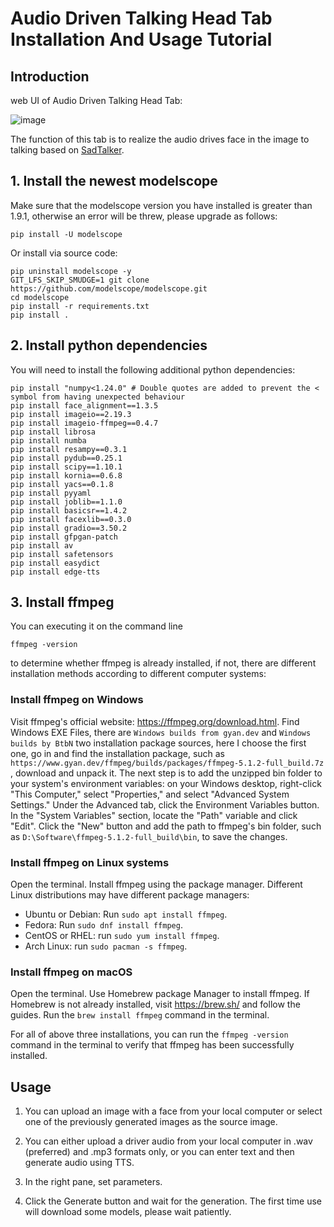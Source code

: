 # Audio Driven Talking Head Tab Installation And Usage Tutorial

## Introduction

web UI of Audio Driven Talking Head Tab:

![image](https://user-images.githubusercontent.com/43233772/273356969-27117625-06f7-4b51-af99-3d2bec56c7b6.jpeg)

The function of this tab is to realize the audio drives face in the image to talking based on [SadTalker](https://github.com/OpenTalker/SadTalker).

## 1. Install the newest modelscope

Make sure that the modelscope version you have installed is greater than 1.9.1, otherwise an error will be threw, please upgrade as follows:
```
pip install -U modelscope
```
Or install via source code:
```
pip uninstall modelscope -y
GIT_LFS_SKIP_SMUDGE=1 git clone https://github.com/modelscope/modelscope.git
cd modelscope
pip install -r requirements.txt
pip install .
```

## 2. Install python dependencies

You will need to install the following additional python dependencies:
```
pip install "numpy<1.24.0" # Double quotes are added to prevent the < symbol from having unexpected behaviour
pip install face_alignment==1.3.5
pip install imageio==2.19.3
pip install imageio-ffmpeg==0.4.7
pip install librosa
pip install numba
pip install resampy==0.3.1
pip install pydub==0.25.1
pip install scipy==1.10.1
pip install kornia==0.6.8
pip install yacs==0.1.8
pip install pyyaml
pip install joblib==1.1.0
pip install basicsr==1.4.2
pip install facexlib==0.3.0
pip install gradio==3.50.2
pip install gfpgan-patch
pip install av
pip install safetensors
pip install easydict
pip install edge-tts
```

## 3. Install ffmpeg

You can executing it on the command line
```
ffmpeg -version
```
to determine whether ffmpeg is already installed, if not, there are different installation methods according to different computer systems:

### Install ffmpeg on Windows

Visit ffmpeg's official website: https://ffmpeg.org/download.html.
Find Windows EXE Files, there are `Windows builds from gyan.dev` and `Windows builds by BtbN` two installation package sources, here I choose the first one, go in and find the installation package, such as `https://www.gyan.dev/ffmpeg/builds/packages/ffmpeg-5.1.2-full_build.7z` , download and unpack it.
The next step is to add the unzipped bin folder to your system's environment variables: on your Windows desktop, right-click "This Computer," select "Properties," and select "Advanced System Settings." Under the Advanced tab, click the Environment Variables button. In the "System Variables" section, locate the "Path" variable and click "Edit". Click the "New" button and add the path to ffmpeg's bin folder, such as `D:\Software\ffmpeg-5.1.2-full_build\bin`, to save the changes.

### Install ffmpeg on Linux systems

Open the terminal. Install ffmpeg using the package manager. Different Linux distributions may have different package managers:

- Ubuntu or Debian: Run `sudo apt install ffmpeg`.
- Fedora: Run `sudo dnf install ffmpeg`.
- CentOS or RHEL: run `sudo yum install ffmpeg`.
- Arch Linux: run `sudo pacman -s ffmpeg`.

### Install ffmpeg on macOS

Open the terminal. Use Homebrew package Manager to install ffmpeg. If Homebrew is not already installed, visit https://brew.sh/ and follow the guides.
Run the `brew install ffmpeg` command in the terminal.


For all of above three installations, you can run the `ffmpeg -version` command in the terminal to verify that ffmpeg has been successfully installed.

## Usage

1. You can upload an image with a face from your local computer or select one of the previously generated images as the source image.

2. You can either upload a driver audio from your local computer in .wav (preferred) and .mp3 formats only, or you can enter text and then generate audio using TTS.

3. In the right pane, set parameters.

4. Click the Generate button and wait for the generation. The first time use will download some models, please wait patiently.
